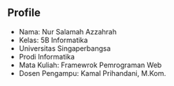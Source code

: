 ## Profile
<div>
  <ul>
    <li>Nama: Nur Salamah Azzahrah</li>
    <li>Kelas: 5B Informatika</li>
    <li>Universitas Singaperbangsa</li>
    <li>Prodi Informatika</li>
    <li>Mata Kuliah: Framewrok Pemrograman Web</li>
    <li>Dosen Pengampu: Kamal Prihandani, M.Kom.</li>
  </ul>
</div>

